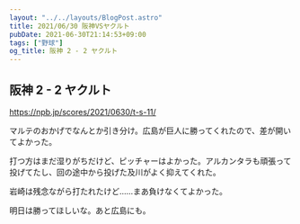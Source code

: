 ```yaml
---
layout: "../../layouts/BlogPost.astro"
title: 2021/06/30 阪神VSヤクルト
pubDate: 2021-06-30T21:14:53+09:00
tags: ["野球"]
og_title: 阪神 2 - 2 ヤクルト
---
```


## 阪神 2 - 2 ヤクルト

https://npb.jp/scores/2021/0630/t-s-11/

マルテのおかげでなんとか引き分け。広島が巨人に勝ってくれたので、差が開いてよかった。

打つ方はまだ湿りがちだけど、ピッチャーはよかった。アルカンタラも頑張って投げてたし、回の途中から投げた及川がよく抑えてくれた。

岩崎は残念ながら打たれたけど……まあ負けなくてよかった。

明日は勝ってほしいな。あと広島にも。
